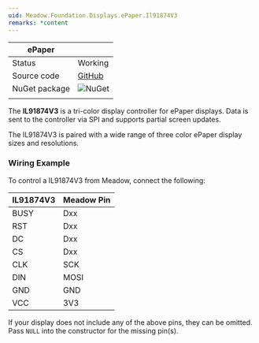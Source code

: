 ```yaml
---
uid: Meadow.Foundation.Displays.ePaper.Il91874V3
remarks: *content
---
```


| ePaper        |             |
|---------------|-------------|
| Status        | Working     |
| Source code   | [GitHub](https://github.com/WildernessLabs/Meadow.Foundation/tree/master/Source/Meadow.Foundation.Peripherals/Displays.ePaper) |
| NuGet package | ![NuGet](https://img.shields.io/nuget/v/Meadow.Foundation.Displays.ePaper.svg?label=NuGet) |
| | |

The **IL91874V3** is a tri-color display controller for ePaper displays. Data is sent to the controller via SPI and supports partial screen updates.

The IL91874V3 is paired with a wide range of three color ePaper display sizes and resolutions.


### Wiring Example

 To control a IL91874V3 from Meadow, connect the following:

| IL91874V3 | Meadow Pin |
|-----------|------------|
| BUSY      | Dxx        |
| RST       | Dxx        |
| DC        | Dxx        |
| CS        | Dxx        |
| CLK       | SCK        |
| DIN       | MOSI       |
| GND       | GND        |
| VCC       | 3V3        |

If your display does not include any of the above pins, they can be omitted. Pass `NULL` into the constructor for the missing pin(s).